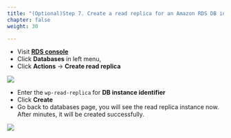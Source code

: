 ```yaml
---
title: "(Optional)Step 7. Create a read replica for an Amazon RDS DB instance"
chapter: false
weight: 30

---
```


* Visit [**RDS console**](https://console.aws.amazon.com/rds)
* Click **Databases** in left menu, 
* Click **Actions** -> **Create read replica**

![](/images/lab2-25.png)

* Enter the `wp-read-replica` for **DB instance identifier**
* Click **Create**
* Go back to databases page, you will see the read replica instance now. After minutes, it will be created successfully.

![](/images/lab2-26.png)

